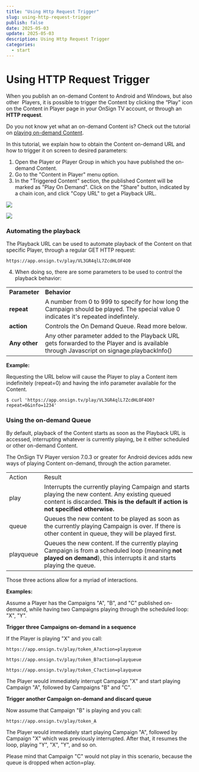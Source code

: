 ```yaml
---
title: "Using Http Request Trigger"
slug: using-http-request-trigger
publish: false
date: 2025-05-03
update: 2025-05-03
description: Using Http Request Trigger
categories:
  - start
---
```


Using HTTP Request Trigger
==========================

When you publish an on-demand Content to Android and Windows, but also other  Players, it is possible to trigger the Content by clicking the “Play" icon on the Content in Player page in your OnSign TV account, or through an **HTTP request**.

Do you not know yet what an on-demand Content is? Check out the tutorial on [playing on-demand Content](/triggered-playback/playing-on-demand-content).

In this tutorial, we explain how to obtain the Content on-demand URL and how to trigger it on screen to desired parameters:

1. Open the Player or Player Group in which you have published the on-demand Content.
2. Go to the "Content in Player" menu option.
3. In the "Triggered Content" section, the published Content will be marked as "Play On Demand". Click on the "Share" button, indicated by a chain icon, and click "Copy URL" to get a Playback URL.

![](https://static.helpjuice.com/helpjuice_production/uploads/upload/image/23821/direct/1731693251067/http-request-trigger-1.jpg)

![](https://static.helpjuice.com/helpjuice_production/uploads/upload/image/23821/direct/1731693260626/http-request-trigger-2.jpg)

### Automating the playback

The Playback URL can be used to automate playback of the Content on that specific Player, through a regular GET HTTP request:

```
https://app.onsign.tv/play/VL3GR4qlL7ZcdHLOF4O0
```

4. When doing so, there are some parameters to be used to control the playback behavior:

|  |  |
| --- | --- |
| **Parameter** | **Behavior** |
| **repeat** | A number from 0 to 999 to specify for how long the Campaign should be played. The special value 0 indicates it's repeated indefintely. |
| **action** | Controls the On Demand Queue. Read more below. |
| **Any other** | Any other parameter added to the Playback URL gets forwarded to the Player and is available through Javascript on signage.playbackInfo() |

**Example:**

Requesting the URL below will cause the Player to play a Content item indefinitely (repeat=0) and having the info parameter available for the Content.

```
$ curl 'https://app.onsign.tv/play/VL3GR4qlL7ZcdHLOF4O0?repeat=0&info=1234'
```

### Using the on-demand Queue

By default, playback of the Content starts as soon as the Playback URL is accessed, interrupting whatever is currently playing, be it either scheduled or other on-demand Content.

The OnSign TV Player version 7.0.3 or greater for Android devices adds new ways of playing Content on-demand, through the action parameter.

|  |  |
| --- | --- |
| Action | Result |
| play | Interrupts the currently playing Campaign and starts playing the new content. Any existing queued content is discarded. **This is the default if action is not specified otherwise.** |
| queue | Queues the new content to be played as soon as the currently playing Campaign is over. If there is other content in queue, they will be played first. |
| playqueue | Queues the new content. If the currently playing Campaign is from a scheduled loop (meaning **not played on demand**), this interrupts it and starts playing the queue. |

Those three actions allow for a myriad of interactions.

**Examples:**

Assume a Player has the Campaigns "A", "B", and "C" published on-demand, while having two Campaigns playing through the scheduled loop: "X", "Y".

**Trigger three Campaigns on-demand in a sequence**

If the Player is playing "X" and you call:

```
https://app.onsign.tv/play/token_A?action=playqueue
```

```
https://app.onsign.tv/play/token_B?action=playqueue
```

```
https://app.onsign.tv/play/token_C?action=playqueue
```

The Player would immediately interrupt Campaign "X" and start playing Campaign "A", followed by Campaigns "B" and "C".

**Trigger another Campaign on-demand and discard queue**

Now assume that Campaign "B" is playing and you call:

```
https://app.onsign.tv/play/token_A
```

The Player would immediately start playing Campaign "A", followed by Campaign "X" which was previously interrupted. After that, it resumes the loop, playing "Y", "X", "Y", and so on.

Please mind that Campaign "C" would not play in this scenario, because the queue is dropped when action=play.

